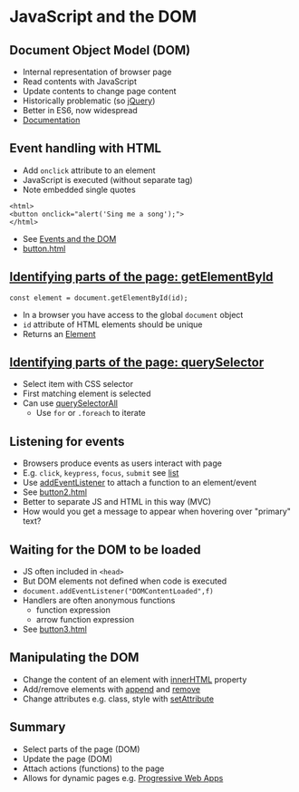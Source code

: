 # JavaScript and the DOM 


## Document Object Model (DOM)


- Internal representation of browser page
- Read contents with JavaScript
- Update contents to change page content
- Historically problematic (so [jQuery](https://jquery.com/))
- Better in ES6, now widespread
- [Documentation](https://developer.mozilla.org/en-US/docs/Web/API/Document)



## Event handling with HTML

- Add `onclick` attribute to an element
- JavaScript is executed (without separate tag)
- Note embedded single quotes

```
<html>
<button onclick="alert('Sing me a song');">
</html>

```
- See [Events and the DOM](https://developer.mozilla.org/en-US/docs/Web/API/Document_Object_Model/Events)
- [button.html](https://github.com/stevenaeola/progblack_lectures/blob/main/js_dom/button.html)



## [Identifying parts of the page: getElementById](https://developer.mozilla.org/en-US/docs/Web/API/Document/getElementById)

`
const element = document.getElementById(id);
`


- In a browser you have access to the global `document` object
- `id` attribute of HTML elements should be unique
- Returns an [Element](https://developer.mozilla.org/en-US/docs/Web/API/Element)




## [Identifying parts of the page: querySelector](https://developer.mozilla.org/en-US/docs/Web/API/Document/querySelector)


- Select item with CSS selector
- First matching element is selected
- Can use [querySelectorAll](https://developer.mozilla.org/en-US/docs/Web/API/Document/querySelectorAll)
   - Use `for` or `.foreach` to iterate



## Listening for events


- Browsers produce events as users interact with page
- E.g. `click`, `keypress`, `focus`, `submit` see [list](https://developer.mozilla.org/en-US/docs/Web/Events)
- Use [addEventListener](https://developer.mozilla.org/en-US/docs/Web/API/EventTarget/addEventListener) to attach a function to an element/event
- See [button2.html](https://github.com/stevenaeola/progblack_lectures/blob/main/js_dom/button2.html)
- Better to separate JS and HTML in this way (MVC)
- How would you get a message to appear when hovering over "primary" text?



## Waiting for the DOM to be loaded

- JS often included in `<head>`
- But DOM elements not defined when code is executed
- `document.addEventListener("DOMContentLoaded",f)`
- Handlers are often anonymous functions
    - function expression
    - arrow function expression
- See [button3.html](https://github.com/stevenaeola/progblack_lectures/blob/main/js_dom/button3.html)


## Manipulating the  DOM

- Change the content of an element with [innerHTML](https://developer.mozilla.org/en-US/docs/Web/API/Element/innerHTML) property
- Add/remove elements with [append](https://developer.mozilla.org/en-US/docs/Web/API/ParentNode/append) and [remove](https://developer.mozilla.org/en-US/docs/Web/API/ChildNode/remove)
- Change attributes e.g. class, style with [setAttribute](https://developer.mozilla.org/en-US/docs/Web/API/Element/setAttribute)


## Summary


- Select parts of the page (DOM)
- Update the page (DOM)
- Attach actions (functions) to the page
- Allows for dynamic pages e.g. [Progressive Web Apps](https://web.dev/progressive-web-apps/)


